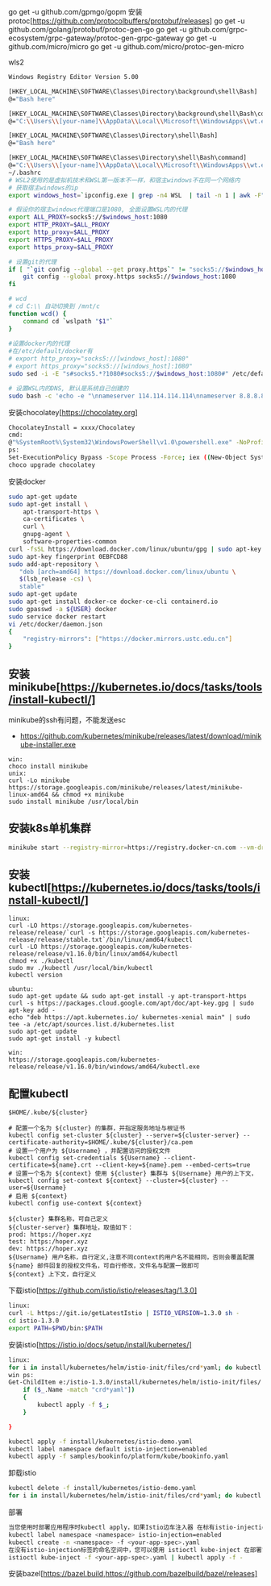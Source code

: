 go get -u github.com/gpmgo/gopm
安装protoc[https://github.com/protocolbuffers/protobuf/releases]
go get -u github.com/golang/protobuf/protoc-gen-go
go get -u github.com/grpc-ecosystem/grpc-gateway/protoc-gen-grpc-gateway
go get -u github.com/micro/micro
go get -u github.com/micro/protoc-gen-micro

wls2
```bash
Windows Registry Editor Version 5.00

[HKEY_LOCAL_MACHINE\SOFTWARE\Classes\Directory\background\shell\Bash]
@="Bash here"

[HKEY_LOCAL_MACHINE\SOFTWARE\Classes\Directory\background\shell\Bash\command]
@="C:\\Users\\[your-name]\\AppData\\Local\\Microsoft\\WindowsApps\\wt.exe"

[HKEY_LOCAL_MACHINE\SOFTWARE\Classes\Directory\shell\Bash]
@="Bash here"

[HKEY_LOCAL_MACHINE\SOFTWARE\Classes\Directory\shell\Bash\command]
@="C:\\Users\\[your-name]\\AppData\\Local\\Microsoft\\WindowsApps\\wt.exe"
~/.bashrc
# WSL2使用的是虚拟机技术和WSL第一版本不一样，和宿主windows不在同一个网络内
# 获取宿主windows的ip
export windows_host=`ipconfig.exe | grep -n4 WSL  | tail -n 1 | awk -F":" '{ print $2 }'  | sed 's/^[ \r\n\t]*//;s/[ \r\n\t]*$//'`

# 假设你的宿主windows代理端口是1080, 全面设置WSL内的代理
export ALL_PROXY=socks5://$windows_host:1080
export HTTP_PROXY=$ALL_PROXY
export http_proxy=$ALL_PROXY
export HTTPS_PROXY=$ALL_PROXY
export https_proxy=$ALL_PROXY

# 设置git的代理
if [ "`git config --global --get proxy.https`" != "socks5://$windows_host:1080" ]; then
    git config --global proxy.https socks5://$windows_host:1080
fi

# wcd
# cd C:\\ 自动切换到 /mnt/c
function wcd() {
    command cd `wslpath "$1"`
}
                         
#设置docker内的代理
#在/etc/default/docker有
# export http_proxy="socks5://[windows_host]:1080"
# export https_proxy="socks5://[windows_host]:1080"
sudo sed -i -E "s#socks5.*?1080#socks5://$windows_host:1080#" /etc/default/docker

# 设置WSL内的DNS, 默认是系统自己创建的
sudo bash -c 'echo -e "\nnameserver 114.114.114.114\nnameserver 8.8.8.8\nnameserver 8.8.4.4" > /etc/resolv.conf'
```

安装chocolatey[https://chocolatey.org]
```bash
ChocolateyInstall = xxxx/Chocolatey
cmd:
@"%SystemRoot%\System32\WindowsPowerShell\v1.0\powershell.exe" -NoProfile -InputFormat None -ExecutionPolicy Bypass -Command "iex ((New-Object System.Net.WebClient).DownloadString('https://chocolatey.org/install.ps1'))" && SET "PATH=%PATH%;%ALLUSERSPROFILE%\chocolatey\bin"
ps:
Set-ExecutionPolicy Bypass -Scope Process -Force; iex ((New-Object System.Net.WebClient).DownloadString('https://chocolatey.org/install.ps1'))
choco upgrade chocolatey
```
安装docker
```bash
sudo apt-get update
sudo apt-get install \
    apt-transport-https \
    ca-certificates \
    curl \
    gnupg-agent \
    software-properties-common
curl -fsSL https://download.docker.com/linux/ubuntu/gpg | sudo apt-key add -
sudo apt-key fingerprint 0EBFCD88
sudo add-apt-repository \
   "deb [arch=amd64] https://download.docker.com/linux/ubuntu \
   $(lsb_release -cs) \
   stable"
sudo apt-get update
sudo apt-get install docker-ce docker-ce-cli containerd.io
sudo gpasswd -a ${USER} docker
sudo service docker restart
vi /etc/docker/daemon.json
{
    "registry-mirrors": ["https://docker.mirrors.ustc.edu.cn"]
}
```

## 安装minikube[https://kubernetes.io/docs/tasks/tools/install-kubectl/]
minikube的ssh有问题，不能发送esc
- https://github.com/kubernetes/minikube/releases/latest/download/minikube-installer.exe
```shell script
win:
choco install minikube
unix:
curl -Lo minikube https://storage.googleapis.com/minikube/releases/latest/minikube-linux-amd64 && chmod +x minikube
sudo install minikube /usr/local/bin
```
## 安装k8s单机集群
```bash
minikube start --registry-mirror=https://registry.docker-cn.com --vm-driver=hyperv --hyperv-virtual-switch "Default Switch"
```
## 安装kubectl[https://kubernetes.io/docs/tasks/tools/install-kubectl/]
```shell script
linux:
curl -LO https://storage.googleapis.com/kubernetes-release/release/`curl -s https://storage.googleapis.com/kubernetes-release/release/stable.txt`/bin/linux/amd64/kubectl
curl -LO https://storage.googleapis.com/kubernetes-release/release/v1.16.0/bin/linux/amd64/kubectl
chmod +x ./kubectl
sudo mv ./kubectl /usr/local/bin/kubectl
kubectl version

ubuntu:
sudo apt-get update && sudo apt-get install -y apt-transport-https
curl -s https://packages.cloud.google.com/apt/doc/apt-key.gpg | sudo apt-key add -
echo "deb https://apt.kubernetes.io/ kubernetes-xenial main" | sudo tee -a /etc/apt/sources.list.d/kubernetes.list
sudo apt-get update
sudo apt-get install -y kubectl

win:
https://storage.googleapis.com/kubernetes-release/release/v1.16.0/bin/windows/amd64/kubectl.exe
```
## 配置kubectl
```shell script
$HOME/.kube/${cluster}

# 配置一个名为 ${cluster} 的集群，并指定服务地址与根证书
kubectl config set-cluster ${cluster} --server=${cluster-server} --certificate-authority=$HOME/.kube/${cluster}/ca.pem
# 设置一个用户为 ${Username} ，并配置访问的授权文件
kubectl config set-credentials ${Username} --client-certificate=${name}.crt --client-key=${name}.pem --embed-certs=true
# 设置一个名为 ${context} 使用 ${cluster} 集群与 ${Username} 用户的上下文，
kubectl config set-context ${context} --cluster=${cluster} --user=${Username}
# 启用 ${context} 
kubectl config use-context ${context}

${cluster} 集群名称，可自己定义
${cluster-server} 集群地址，取值如下： 
prod: https://hoper.xyz
test: https:/hoper.xyz
dev: https://hoper.xyz
${Username} 用户名称，自行定义,注意不同context的用户名不能相同，否则会覆盖配置
${name} 邮件回复的授权文件名，可自行修改，文件名与配置一致即可
${context} 上下文，自行定义
```
下载istio[https://github.com/istio/istio/releases/tag/1.3.0]
```bash
linux:
curl -L https://git.io/getLatestIstio | ISTIO_VERSION=1.3.0 sh -
cd istio-1.3.0
export PATH=$PWD/bin:$PATH
```
安装istio[https://istio.io/docs/setup/install/kubernetes/]
```bash
linux:
for i in install/kubernetes/helm/istio-init/files/crd*yaml; do kubectl apply -f $i; done
win ps:
Get-ChildItem e:/istio-1.3.0/install/kubernetes/helm/istio-init/files/ | ForEach-Object -Process{
    if ($_.Name -match "crd*yaml"])
    {
        kubectl apply -f $_;
    }

}

kubectl apply -f install/kubernetes/istio-demo.yaml
kubectl label namespace default istio-injection=enabled
kubectl apply -f samples/bookinfo/platform/kube/bookinfo.yaml
```
卸载istio
```bash
kubectl delete -f install/kubernetes/istio-demo.yaml
for i in install/kubernetes/helm/istio-init/files/crd*yaml; do kubectl delete -f $i; done
```

部署
```bash
当您使用时部署应用程序时kubectl apply，如果Istio边车注入器 在标有istio-injection=enabled以下标记的名称空间中启动，它们将自动将Envoy容器注入您的应用程序窗格：
kubectl label namespace <namespace> istio-injection=enabled
kubectl create -n <namespace> -f <your-app-spec>.yaml
在没有istio-injection标签的命名空间中，您可以使用 istioctl kube-inject 在部署它们之前在应用程序窗格中手动注入Envoy容器：
istioctl kube-inject -f <your-app-spec>.yaml | kubectl apply -f -
```
安装bazel[https://bazel.build,https://github.com/bazelbuild/bazel/releases]
